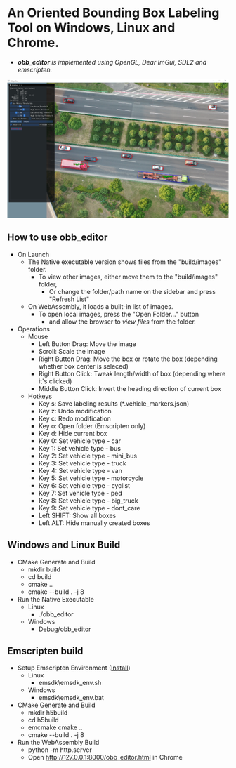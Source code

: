 # An Oriented Bounding Box Labeling Tool on Windows, Linux and Chrome.

 * *__obb_editor__ is implemented using OpenGL, Dear ImGui, SDL2 and emscripten.*

![](screenshot.png)

## How to use obb_editor
* On Launch
  * The Native executable version shows files from the "build/images" folder.
    * To view other images, either move them to the "build/images" folder,
      * Or change the folder/path name on the sidebar and press "Refresh List"
  * On WebAssembly, it loads a built-in list of images.
    * To open local images, press the "Open Folder..." button
      * and allow the browser to *view files* from the folder.
* Operations
  * Mouse
    * Left Button Drag: Move the image
    * Scroll: Scale the image
    * Right Button Drag: Move the box or rotate the box (depending whether box center is seleced)
    * Right Button Click: Tweak length/width of box (depending where it's clicked)
    * Middle Button Click: Invert the heading direction of current box
  * Hotkeys
    * Key s: Save labeling results (*.vehicle_markers.json)
    * Key z: Undo modification
    * Key c: Redo modification
    * Key o: Open folder (Emscripten only)
    * Key d: Hide current box
    * Key 0: Set vehicle type - car
    * Key 1: Set vehicle type - bus
    * Key 2: Set vehicle type - mini_bus
    * Key 3: Set vehicle type - truck
    * Key 4: Set vehicle type - van
    * Key 5: Set vehicle type - motorcycle
    * Key 6: Set vehicle type - cyclist
    * Key 7: Set vehicle type - ped
    * Key 8: Set vehicle type - big_truck
    * Key 9: Set vehicle type - dont_care
    * Left SHIFT: Show all boxes
    * Left ALT: Hide manually created boxes

## Windows and Linux Build
* CMake Generate and Build
  * mkdir build
  * cd build
  * cmake ..
  * cmake --build . -j 8
* Run the Native Executable
  * Linux
    * ./obb_editor
  * Windows
    * Debug/obb_editor

## Emscripten build
* Setup Emscripten Environment ([Install](https://emscripten.org/docs/getting_started/downloads.html))
  * Linux
    * emsdk\emsdk_env.sh
  * Windows
    * emsdk\emsdk_env.bat
* CMake Generate and Build
  * mkdir h5build
  * cd h5build
  * emcmake cmake ..
  * cmake --build . -j 8
* Run the WebAssembly Build
  * python -m http.server
  * Open http://127.0.0.1:8000/obb_editor.html in Chrome